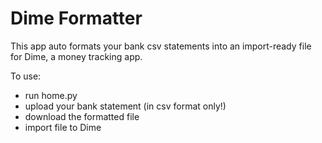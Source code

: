 # Dime Formatter
This app auto formats your bank csv statements into an import-ready file for Dime, a money tracking app.

To use:
- run home.py 
- upload your bank statement (in csv format only!)
- download the formatted file
- import file to Dime

